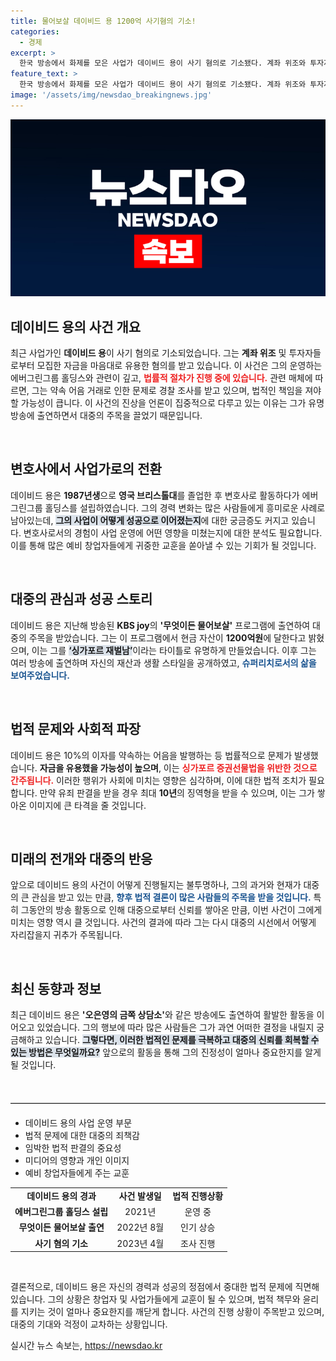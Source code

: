 ```yaml
---
title: 물어보살 데이비드 용 1200억 사기혐의 기소!
categories:
  - 경제
excerpt: >
  한국 방송에서 화제를 모은 사업가 데이비드 용이 사기 혐의로 기소됐다. 계좌 위조와 투자자 유용 의혹에 휘말린 그는 최대 10년 형에 처해질 수 있다. 그의 화려한 배경과 대조되는 현재의 위기는 어떤 결과를 낳을까?
feature_text: >
  한국 방송에서 화제를 모은 사업가 데이비드 용이 사기 혐의로 기소됐다. 계좌 위조와 투자자 유용 의혹에 휘말린 그는 최대 10년 형에 처해질 수 있다. 그의 화려한 배경과 대조되는 현재의 위기는 어떤 결과를 낳을까?
image: '/assets/img/newsdao_breakingnews.jpg'
---
```


<p><img src="/assets/img/newsdao_breakingnews.jpg" alt="implanttips 속보" /></p>

<h2 data-ke-size="size26">데이비드 용의 사건 개요</h2>

<p data-ke-size="size16">최근 사업가인 <b>데이비드 용</b>이 사기 혐의로 기소되었습니다. 그는 <b>계좌 위조</b> 및 투자자들로부터 모집한 자금을 마음대로 유용한 혐의를 받고 있습니다. 이 사건은 그의 운영하는 에버그린그룹 홀딩스와 관련이 깊고, <b><span style="color: #ee2323;">법률적 절차가 진행 중에 있습니다.</span></b> 관련 매체에 따르면, 그는 약속 어음 거래로 인한 문제로 경찰 조사를 받고 있으며, 법적인 책임을 져야 할 가능성이 큽니다. 이 사건의 진상을 언론이 집중적으로 다루고 있는 이유는 그가 유명 방송에 출연하면서 대중의 주목을 끌었기 때문입니다.</p>

<p data-ke-size="size16">&nbsp;</p>

<h2 data-ke-size="size26">변호사에서 사업가로의 전환</h2>

<p data-ke-size="size16">데이비드 용은 <b>1987년생</b>으로 <b>영국 브리스톨대</b>를 졸업한 후 변호사로 활동하다가 에버그린그룹 홀딩스를 설립하였습니다. 그의 경력 변화는 많은 사람들에게 흥미로운 사례로 남아있는데, <b><span style="background-color: #21538527;">그의 사업이 어떻게 성공으로 이어졌는지</span></b>에 대한 궁금증도 커지고 있습니다. 변호사로서의 경험이 사업 운영에 어떤 영향을 미쳤는지에 대한 분석도 필요합니다. 이를 통해 많은 예비 창업자들에게 귀중한 교훈을 쏟아낼 수 있는 기회가 될 것입니다.</p>

<p data-ke-size="size16">&nbsp;</p>

<h2 data-ke-size="size26">대중의 관심과 성공 스토리</h2>

<p data-ke-size="size16">데이비드 용은 지난해 방송된 <b>KBS joy</b>의 <b>'무엇이든 물어보살'</b> 프로그램에 출연하여 대중의 주목을 받았습니다. 그는 이 프로그램에서 현금 자산이 <b>1200억원</b>에 달한다고 밝혔으며, 이는 그를 <b><span style="background-color: #21538527;">‘싱가포르 재벌남’</span></b>이라는 타이틀로 유명하게 만들었습니다. 이후 그는 여러 방송에 출연하며 자신의 재산과 생활 스타일을 공개하였고, <b><span style="color: #1a5490;">슈퍼리치로서의 삶을 보여주었습니다.</span></b></p>

<p data-ke-size="size16">&nbsp;</p>

<h2 data-ke-size="size26">법적 문제와 사회적 파장</h2>

<p data-ke-size="size16">데이비드 용은 10%의 이자를 약속하는 어음을 발행하는 등 법률적으로 문제가 발생했습니다. <b>자금을 유용했을 가능성이 높으며</b>, 이는 <b><span style="color: #ee2323;">싱가포르 증권선물법을 위반한 것으로 간주됩니다.</span></b> 이러한 행위가 사회에 미치는 영향은 심각하며, 이에 대한 법적 조치가 필요합니다. 만약 유죄 판결을 받을 경우 최대 <b>10년</b>의 징역형을 받을 수 있으며, 이는 그가 쌓아온 이미지에 큰 타격을 줄 것입니다.</p>

<p data-ke-size="size16">&nbsp;</p>

<h2 data-ke-size="size26">미래의 전개와 대중의 반응</h2>

<p data-ke-size="size16">앞으로 데이비드 용의 사건이 어떻게 진행될지는 불투명하나, 그의 과거와 현재가 대중의 큰 관심을 받고 있는 만큼, <b><span style="color: #1a5490;">향후 법적 결론이 많은 사람들의 주목을 받을 것입니다.</span></b> 특히 그동안의 방송 활동으로 인해 대중으로부터 신뢰를 쌓아온 만큼, 이번 사건이 그에게 미치는 영향 역시 클 것입니다. 사건의 결과에 따라 그는 다시 대중의 시선에서 어떻게 자리잡을지 귀추가 주목됩니다.</p>

<p data-ke-size="size16">&nbsp;</p>

<h2 data-ke-size="size26">최신 동향과 정보</h2>

<p data-ke-size="size16">최근 데이비드 용은 <b>'오은영의 금쪽 상담소'</b>와 같은 방송에도 출연하여 활발한 활동을 이어오고 있었습니다. 그의 행보에 따라 많은 사람들은 그가 과연 어떠한 결정을 내릴지 궁금해하고 있습니다. <b><span style="background-color: #21538527;">그렇다면, 이러한 법적인 문제를 극복하고 대중의 신뢰를 회복할 수 있는 방법은 무엇일까요?</span></b> 앞으로의 활동을 통해 그의 진정성이 얼마나 중요한지를 알게 될 것입니다.</p>

<p data-ke-size="size16">&nbsp;</p>

<hr style="border: none; border-top: 1px solid #ccc; margin: 20px 0;">

<ul>
  <li>데이비드 용의 사업 운영 부문</li>
  <li>법적 문제에 대한 대중의 죄책감</li>
  <li>임박한 법적 판결의 중요성</li>
  <li>미디어의 영향과 개인 이미지</li> 
  <li>예비 창업자들에게 주는 교훈</li>
</ul>

<table style="width: 100%;">
  <tr>
    <td style="text-align: center; height: 17px;"><b>데이비드 용의 경과</b></td>
    <td style="text-align: center; height: 17px;"><b>사건 발생일</b></td>
    <td style="text-align: center; height: 17px;"><b>법적 진행상황</b></td>
  </tr>
  <tr>
    <td style="text-align: center; height: 17px;"><b>에버그린그룹 홀딩스 설립</b></td>
    <td style="text-align: center; height: 17px;">2021년</td>
    <td style="text-align: center; height: 17px;">운영 중</td>
  </tr>
  <tr>
    <td style="text-align: center; height: 17px;"><b>무엇이든 물어보살 출연</b></td>
    <td style="text-align: center; height: 17px;">2022년 8월</td>
    <td style="text-align: center; height: 17px;">인기 상승</td>
  </tr>
  <tr>
    <td style="text-align: center; height: 17px;"><b>사기 혐의 기소</b></td>
    <td style="text-align: center; height: 17px;">2023년 4월</td>
    <td style="text-align: center; height: 17px;">조사 진행</td>
  </tr>
</table> 

<p data-ke-size="size16">&nbsp;</p>

<p data-ke-size="size16">결론적으로, 데이비드 용은 자신의 경력과 성공의 정점에서 중대한 법적 문제에 직면해 있습니다. 그의 상황은 창업자 및 사업가들에게 교훈이 될 수 있으며, 법적 책무와 윤리를 지키는 것이 얼마나 중요한지를 깨닫게 합니다. 사건의 진행 상황이 주목받고 있으며, 대중의 기대와 걱정이 교차하는 상황입니다.</p>
실시간 뉴스 속보는, <a href="https://newsdao.kr" rel="dofollow">https://newsdao.kr</a>


